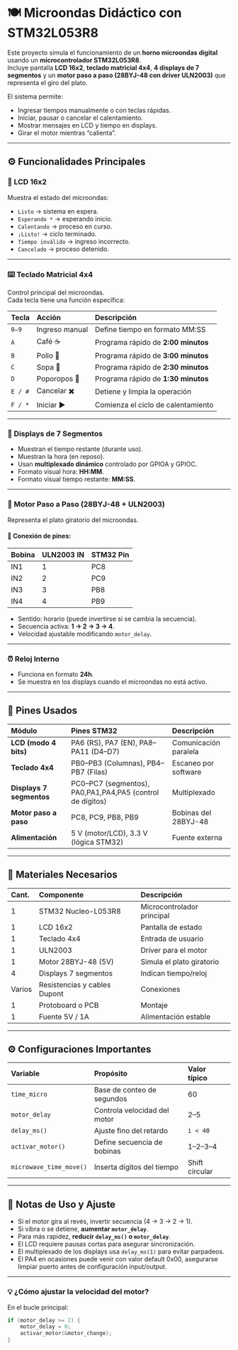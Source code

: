 # 🍽️ Microondas Didáctico con STM32L053R8

Este proyecto simula el funcionamiento de un **horno microondas digital** usando un **microcontrolador STM32L053R8**.  
Incluye pantalla **LCD 16x2**, **teclado matricial 4x4**, **4 displays de 7 segmentos** y un **motor paso a paso (28BYJ-48 con driver ULN2003)** que representa el giro del plato.

El sistema permite:
- Ingresar tiempos manualmente o con teclas rápidas.
- Iniciar, pausar o cancelar el calentamiento.
- Mostrar mensajes en LCD y tiempo en displays.
- Girar el motor mientras “calienta”.

---

## ⚙️ Funcionalidades Principales

### 🧾 LCD 16x2
Muestra el estado del microondas:
- `Listo` → sistema en espera.  
- `Esperando *` → esperando inicio.  
- `Calentando` → proceso en curso.  
- `¡Listo!` → ciclo terminado.  
- `Tiempo inválido` → ingreso incorrecto.  
- `Cancelado` → proceso detenido.

---

### ⌨️ Teclado Matricial 4x4
Control principal del microondas.  
Cada tecla tiene una función específica:

| Tecla | Acción | Descripción |
|:------|:--------|:-------------|
| `0–9` | Ingreso manual | Define tiempo en formato MM:SS |
| `A` | Café ☕ | Programa rápido de **2:00 minutos** |
| `B` | Pollo 🍗 | Programa rápido de **3:00 minutos** |
| `C` | Sopa 🍜 | Programa rápido de **2:30 minutos** |
| `D` | Poporopos 🍿 | Programa rápido de **1:30 minutos** |
| `E / #` | Cancelar ✖️ | Detiene y limpia la operación |
| `F / *` | Iniciar ▶️ | Comienza el ciclo de calentamiento |

---

### 🔢 Displays de 7 Segmentos
- Muestran el tiempo restante (durante uso).  
- Muestran la hora (en reposo).  
- Usan **multiplexado dinámico** controlado por GPIOA y GPIOC.  
- Formato visual hora: **HH:MM**.
- Formato visual tiempo restante: **MM:SS**.

---

### 🔄 Motor Paso a Paso (28BYJ-48 + ULN2003)
Representa el plato giratorio del microondas.

#### 📡 Conexión de pines:
| Bobina | ULN2003 IN | STM32 Pin |
|:--------|:-------------|:-----------|
| IN1 | 1 | PC8 |
| IN2 | 2 | PC9 |
| IN3 | 3 | PB8 |
| IN4 | 4 | PB9 |

- Sentido: horario (puede invertirse si se cambia la secuencia).  
- Secuencia activa: **1 → 2 → 3 → 4**.  
- Velocidad ajustable modificando `motor_delay`.

---

### ⏰ Reloj Interno
- Funciona en formato **24h**.
- Se muestra en los displays cuando el microondas no está activo.

---

## 🧩 Pines Usados

| Módulo | Pines STM32 | Descripción |
|:--------|:-------------|:-------------|
| **LCD (modo 4 bits)** | PA6 (RS), PA7 (EN), PA8–PA11 (D4–D7) | Comunicación paralela |
| **Teclado 4x4** | PB0–PB3 (Columnas), PB4–PB7 (Filas) | Escaneo por software |
| **Displays 7 segmentos** | PC0–PC7 (segmentos), PA0,PA1,PA4,PA5 (control de dígitos) | Multiplexado |
| **Motor paso a paso** | PC8, PC9, PB8, PB9 | Bobinas del 28BYJ-48 |
| **Alimentación** | 5 V (motor/LCD), 3.3 V (lógica STM32) | Fuente externa |

---

## 🔧 Materiales Necesarios

| Cant. | Componente | Descripción |
|:-------|:-------------|:-------------|
| 1 | STM32 Nucleo-L053R8 | Microcontrolador principal |
| 1 | LCD 16x2 | Pantalla de estado |
| 1 | Teclado 4x4 | Entrada de usuario |
| 1 | ULN2003 | Driver para el motor |
| 1 | Motor 28BYJ-48 (5V) | Simula el plato giratorio |
| 4 | Displays 7 segmentos | Indican tiempo/reloj |
| Varios | Resistencias y cables Dupont | Conexiones |
| 1 | Protoboard o PCB | Montaje |
| 1 | Fuente 5V / 1A | Alimentación estable |

---

## ⚙️ Configuraciones Importantes

| Variable | Propósito | Valor típico |
|:-----------|:------------|:-------------|
| `time_micro` | Base de conteo de segundos | 60 |
| `motor_delay` | Controla velocidad del motor | 2–5 |
| `delay_ms()` | Ajuste fino del retardo | `i < 40` |
| `activar_motor()` | Define secuencia de bobinas | 1–2–3–4 |
| `microwave_time_move()` | Inserta dígitos del tiempo | Shift circular |

---

## 🧠 Notas de Uso y Ajuste

- Si el motor gira al revés, invertir secuencia (4 → 3 → 2 → 1).  
- Si vibra o se detiene, **aumentar `motor_delay`**.  
- Para más rapidez, **reducir `delay_ms()` o `motor_delay`**.  
- El LCD requiere pausas cortas para asegurar sincronización.  
- El multiplexado de los displays usa `delay_ms(1)` para evitar parpadeos.
- El PA4 en ocasiones puede venir con valor default 0x00, asegurarse limpiar puerto antes de configuración input/output.

---

### 💡 ¿Cómo ajustar la velocidad del motor?
En el bucle principal:
```c
if (motor_delay >= 2) {
    motor_delay = 0;
    activar_motor(&motor_change);
}
